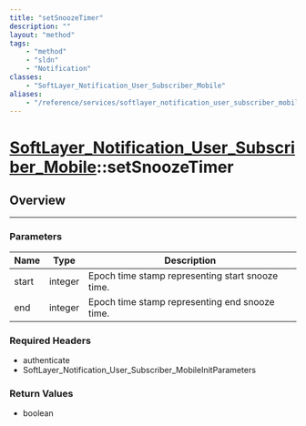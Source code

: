 ```yaml
---
title: "setSnoozeTimer"
description: ""
layout: "method"
tags:
    - "method"
    - "sldn"
    - "Notification"
classes:
    - "SoftLayer_Notification_User_Subscriber_Mobile"
aliases:
    - "/reference/services/softlayer_notification_user_subscriber_mobile/setSnoozeTimer"
---
```

# [SoftLayer_Notification_User_Subscriber_Mobile](/reference/services/SoftLayer_Notification_User_Subscriber_Mobile)::setSnoozeTimer





## Overview 


-----

### Parameters 
|Name | Type | Description |
| --- | --- | --- |
|start| integer| Epoch time stamp representing start snooze time.|
|end| integer| Epoch time stamp representing end snooze time.|


### Required Headers
* authenticate
* SoftLayer_Notification_User_Subscriber_MobileInitParameters


### Return Values
* boolean




